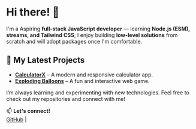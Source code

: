 # Hi there! 👋  

I'm a Aspiring **full-stack JavaScript developer** — learning **Node.js (ESM), streams, and Tailwind CSS**; I enjoy building **low-level solutions** from scratch and will adopt packages once I'm comfortable.  

## 🚀 My Latest Projects
- **[CalculatorX](https://github.com/usmandev24/calculatorX)** – A modern and responsive calculator app.  
- **[Exploding Balloons](https://github.com/usmandev24/Exploding_Balloons)** – A fun and interactive web game.  

I’m always learning and experimenting with new technologies. Feel free to check out my repositories and connect with me!  

📫 **Let's connect!**  
[GitHub](https://github.com/usmandev24) |

<!---
usmandev24/usmandev24 is a ✨ special ✨ repository because its `README.md` (this file) appears on your GitHub profile.
You can click the Preview link to take a look at your changes.
--->

